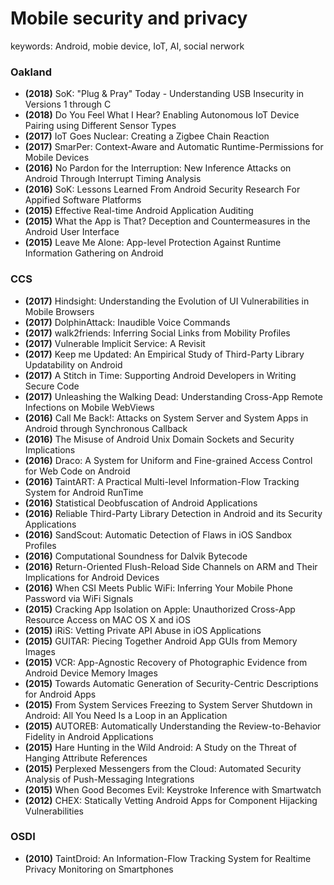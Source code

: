 # Mobile security and privacy

keywords: Android, mobie device, IoT, AI, social nerwork

### Oakland

* **(2018)** SoK: "Plug & Pray" Today - Understanding USB Insecurity in Versions 1 through C
* **(2018)** Do You Feel What I Hear? Enabling Autonomous IoT Device Pairing using Different Sensor Types
* **(2017)** IoT Goes Nuclear: Creating a Zigbee Chain Reaction
* **(2017)** SmarPer: Context-Aware and Automatic Runtime-Permissions for Mobile Devices
* **(2016)** No Pardon for the Interruption: New Inference Attacks on Android Through Interrupt Timing Analysis
* **(2016)** SoK: Lessons Learned From Android Security Research For Appified Software Platforms
* **(2015)** Effective Real-time Android Application Auditing
* **(2015)** What the App is That? Deception and Countermeasures in the Android User Interface
* **(2015)** Leave Me Alone: App-level Protection Against Runtime Information Gathering on Android

### CCS
* **(2017)** Hindsight: Understanding the Evolution of UI Vulnerabilities in Mobile Browsers
* **(2017)** DolphinAttack: Inaudible Voice Commands
* **(2017)** walk2friends: Inferring Social Links from Mobility Profiles
* **(2017)** Vulnerable Implicit Service: A Revisit
* **(2017)** Keep me Updated: An Empirical Study of Third-Party Library Updatability on Android
* **(2017)** A Stitch in Time: Supporting Android Developers in Writing Secure Code
* **(2017)** Unleashing the Walking Dead: Understanding Cross-App Remote Infections on Mobile WebViews
* **(2016)** Call Me Back!: Attacks on System Server and System Apps in Android through Synchronous Callback
* **(2016)** The Misuse of Android Unix Domain Sockets and Security Implications
* **(2016)** Draco: A System for Uniform and Fine-grained Access Control for Web Code on Android
* **(2016)** TaintART: A Practical Multi-level Information-Flow Tracking System for Android RunTime
* **(2016)** Statistical Deobfuscation of Android Applications
* **(2016)** Reliable Third-Party Library Detection in Android and its Security Applications
* **(2016)** SandScout: Automatic Detection of Flaws in iOS Sandbox Profiles
* **(2016)** Computational Soundness for Dalvik Bytecode
* **(2016)** Return-Oriented Flush-Reload Side Channels on ARM and Their Implications for Android Devices
* **(2016)** When CSI Meets Public WiFi: Inferring Your Mobile Phone Password via WiFi Signals
* **(2015)** Cracking App Isolation on Apple: Unauthorized Cross-App Resource Access on MAC OS X and iOS
* **(2015)** iRiS: Vetting Private API Abuse in iOS Applications
* **(2015)** GUITAR: Piecing Together Android App GUIs from Memory Images
* **(2015)** VCR: App-Agnostic Recovery of Photographic Evidence from Android Device Memory Images
* **(2015)** Towards Automatic Generation of Security-Centric Descriptions for Android Apps
* **(2015)** From System Services Freezing to System Server Shutdown in Android: All You Need Is a Loop in an Application
* **(2015)** AUTOREB: Automatically Understanding the Review-to-Behavior Fidelity in Android Applications
* **(2015)** Hare Hunting in the Wild Android: A Study on the Threat of Hanging Attribute References
* **(2015)** Perplexed Messengers from the Cloud: Automated Security Analysis of Push-Messaging Integrations
* **(2015)** When Good Becomes Evil: Keystroke Inference with Smartwatch
* **(2012)** CHEX: Statically Vetting Android Apps for Component Hijacking Vulnerabilities

### OSDI
* **(2010)** TaintDroid: An Information-Flow Tracking System for Realtime Privacy Monitoring on Smartphones

